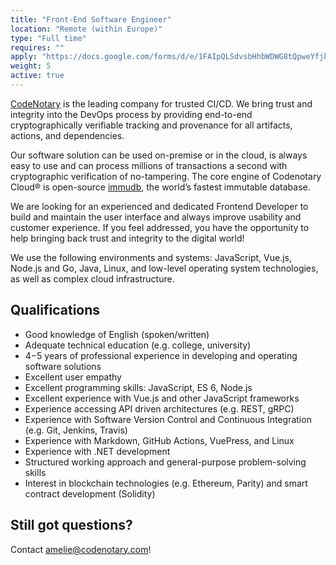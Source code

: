 ```yaml
---
title: "Front-End Software Engineer"
location: "Remote (within Europe)" 
type: "Full time" 
requires: "" 
apply: "https://docs.google.com/forms/d/e/1FAIpQLSdvsbHhbWDWG8tQpweYfjkOMM_GAKb38iUQHXEST78ogOHcUA/viewform?usp=sf_link"
weight: 5
active: true
---
```


[CodeNotary](https://codenotary.com/) is the leading company for trusted CI/CD. We bring trust and integrity into the DevOps process by providing end-to-end cryptographically verifiable tracking and provenance for all artifacts, actions, and dependencies.

Our software solution can be used on-premise or in the cloud, is always easy to use and can process millions of transactions a second with cryptographic verification of no-tampering. The core engine of Codenotary Cloud® is open-source [immudb](https://codenotary.com/technologies/immudb/), the world’s fastest immutable database.

We are looking for an experienced and dedicated Frontend Developer to build and maintain the user interface and always improve usability and customer experience. If you feel addressed, you have the opportunity to help bringing back trust and integrity to the digital world!

We use the following environments and systems: JavaScript, Vue.js, Node.js and Go, Java, Linux, and low-level operating system technologies, as well as complex cloud infrastructure.


## Qualifications

- Good knowledge of English (spoken/written)
- Adequate technical education (e.g. college, university)
- 4−5 years of professional experience in developing and operating software solutions
- Excellent user empathy
- Excellent programming skills: JavaScript, ES 6, Node.js
- Excellent experience with Vue.js and other JavaScript frameworks
- Experience accessing API driven architectures (e.g. REST, gRPC)
- Experience with Software Version Control and Continuous Integration (e.g. Git, Jenkins, Travis)
- Experience with Markdown, GitHub Actions, VuePress, and Linux
- Experience with .NET development
- Structured working approach and general-purpose problem-solving skills
- Interest in blockchain technologies (e.g. Ethereum, Parity) and smart contract development (Solidity)


## Still got questions?

Contact [amelie@codenotary.com](mailto:amelie@codenotary.com?subject=[Hiring][Frontend-Software-Engineer])!
